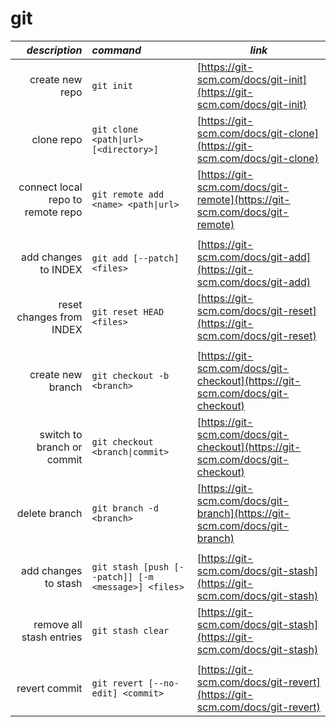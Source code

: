 # git
| *description* | *command* | *link* |
| -------------:|:--------- | ------ |
create new repo | `git init` | [https://git-scm.com/docs/git-init](https://git-scm.com/docs/git-init)
clone repo | `git clone <path\|url> [<directory>]` | [https://git-scm.com/docs/git-clone](https://git-scm.com/docs/git-clone)
connect local repo to remote repo | `git remote add <name> <path\|url>` | [https://git-scm.com/docs/git-remote](https://git-scm.com/docs/git-remote)
 | | 
add changes to INDEX | `git add [--patch] <files>` | [https://git-scm.com/docs/git-add](https://git-scm.com/docs/git-add)
reset changes from INDEX | `git reset HEAD <files>` | [https://git-scm.com/docs/git-reset](https://git-scm.com/docs/git-reset)
 | | 
create new branch | `git checkout -b <branch>` | [https://git-scm.com/docs/git-checkout](https://git-scm.com/docs/git-checkout)
switch to branch or commit | `git checkout <branch\|commit>` | [https://git-scm.com/docs/git-checkout](https://git-scm.com/docs/git-checkout)
delete branch | `git branch -d <branch>` | [https://git-scm.com/docs/git-branch](https://git-scm.com/docs/git-branch)
 | | 
add changes to stash | `git stash [push [--patch]] [-m <message>] <files>` | [https://git-scm.com/docs/git-stash](https://git-scm.com/docs/git-stash)
remove all stash entries | `git stash clear ` | [https://git-scm.com/docs/git-stash](https://git-scm.com/docs/git-stash)
 | | 
 revert commit | `git revert [--no-edit] <commit>` | [https://git-scm.com/docs/git-revert](https://git-scm.com/docs/git-revert)
 
